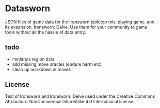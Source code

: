 # Datasworn

JSON files of game data for the [Ironsworn](http://ironswornrpg.com) tabletop role-playing game, and its expansion, Ironsworn: Delve. Use them for your community to game tools without all the hassle of data entry.

## todo
* ironlands region data
* add missing move oracles (endure harm etc)
* clean up markdown in moves

## License

Text of Ironsworn and Ironsworn: Delve used under the Creative Commons Attribution- NonCommercial-ShareAlike 4.0 International license.

